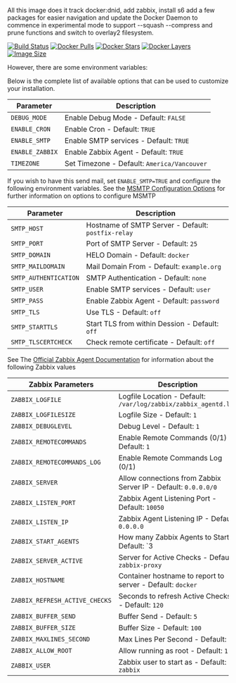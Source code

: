 All this image does it track docker:dnid, add zabbix, install s6 add a few packages for easier navigation and update the Docker Daemon to commence in experimental mode to support --squash --compress and prune functions and switch to overlay2 filesystem.

[![Build Status](https://img.shields.io/docker/build/tiredofit/docker-dind.svg)](https://hub.docker.com/r/tiredofit/docker-dind)
[![Docker Pulls](https://img.shields.io/docker/pulls/tiredofit/docker-dind.svg)](https://hub.docker.com/r/tiredofit/docker-dind)
[![Docker Stars](https://img.shields.io/docker/stars/tiredofit/docker-dind.svg)](https://hub.docker.com/r/tiredofit/docker-dind)
[![Docker Layers](https://images.microbadger.com/badges/image/tiredofit/docker-dind.svg)](https://microbadger.com/images/tiredofit/docker-dind)
[![Image Size](https://img.shields.io/microbadger/image-size/tiredofit/docker-dind.svg)](https://microbadger.com/images/tiredofit/docker-dind)

However, there are some environment variables:

Below is the complete list of available options that can be used to customize your installation.

| Parameter         | Description                                                    |
|-------------------|----------------------------------------------------------------|
| `DEBUG_MODE`      | Enable Debug Mode - Default: `FALSE`                            |
| `ENABLE_CRON`     | Enable Cron - Default: `TRUE`                                   |
| `ENABLE_SMTP`     | Enable SMTP services - Default: `TRUE`						|
| `ENABLE_ZABBIX`   | Enable Zabbix Agent - Default: `TRUE`                           |
| `TIMEZONE`        | Set Timezone - Default: `America/Vancouver`                     |

If you wish to have this send mail, set `ENABLE_SMTP=TRUE` and configure the following environment variables. See the [MSMTP Configuration Options](http://msmtp.sourceforge.net/doc/msmtp.html) for further information on options to configure MSMTP

| Parameter         | Description                                                    |
|-------------------|----------------------------------------------------------------|
| `SMTP_HOST`      | Hostname of SMTP Server - Default: `postfix-relay`                            |
| `SMTP_PORT`      | Port of SMTP Server - Default: `25`                            |
| `SMTP_DOMAIN`     | HELO Domain - Default: `docker`                                   |
| `SMTP_MAILDOMAIN`     | Mail Domain From - Default: `example.org`						|
| `SMTP_AUTHENTICATION`     | SMTP Authentication - Default: `none`                                   |
| `SMTP_USER`     | Enable SMTP services - Default: `user`						|
| `SMTP_PASS`   | Enable Zabbix Agent - Default: `password`                           |
| `SMTP_TLS`        | Use TLS - Default: `off`                     |
| `SMTP_STARTTLS`   | Start TLS from within Dession - Default: `off` |
| `SMTP_TLSCERTCHECK` | Check remote certificate - Default: `off` |

See The [Official Zabbix Agent Documentation](https://www.zabbix.com/documentation/2.2/manual/appendix/config/zabbix_agentd) for information about the following Zabbix values

| Zabbix Parameters | Description                                                    |
|-------------------|----------------------------------------------------------------|
| `ZABBIX_LOGFILE` | Logfile Location - Default: `/var/log/zabbix/zabbix_agentd.log` |
| `ZABBIX_LOGFILESIZE` | Logfile Size - Default: `1` |
| `ZABBIX_DEBUGLEVEL` | Debug Level - Default: `1` |
| `ZABBIX_REMOTECOMMANDS` | Enable Remote Commands (0/1) - Default: `1` |
| `ZABBIX_REMOTECOMMANDS_LOG` | Enable Remote Commands Log (0/1)| - Default: `1` |
| `ZABBIX_SERVER` | Allow connections from Zabbix Server IP - Default: `0.0.0.0/0` |
| `ZABBIX_LISTEN_PORT` | Zabbix Agent Listening Port - Default: `10050` |
| `ZABBIX_LISTEN_IP` | Zabbix Agent Listening IP - Default: `0.0.0.0` |
| `ZABBIX_START_AGENTS` | How many Zabbix Agents to Start - Default: `3 | 
| `ZABBIX_SERVER_ACTIVE` | Server for Active Checks - Default: `zabbix-proxy` |
| `ZABBIX_HOSTNAME` | Container hostname to report to server - Default: `docker` |
| `ZABBIX_REFRESH_ACTIVE_CHECKS` | Seconds to refresh Active Checks - Default: `120` |
| `ZABBIX_BUFFER_SEND` | Buffer Send - Default: `5` |
| `ZABBIX_BUFFER_SIZE` | Buffer Size - Default: `100` |
| `ZABBIX_MAXLINES_SECOND` | Max Lines Per Second - Default: `20` |
| `ZABBIX_ALLOW_ROOT` | Allow running as root - Default: `1` |
| `ZABBIX_USER` | Zabbix user to start as - Default: `zabbix` |


